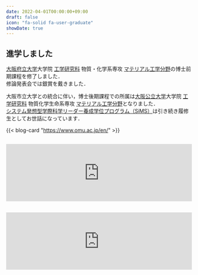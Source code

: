 ```yaml
---
date: 2022-04-01T00:00:00+09:00
draft: false
icon: "fa-solid fa-user-graduate"
showDate: true
---
```


## 進学しました

[大阪府立大学](https://www.osakafu-u.ac.jp/)大学院 [工学研究科](http://www.eng.osakafu-u.ac.jp) 物質・化学系専攻 [マテリアル工学分野](http://mtr1.osakafu-u.ac.jp/materials-jpn)の博士前期課程を修了しました．  
修論発表会では銀賞を戴きました．

大阪市立大学との統合に伴い，博士後期課程での所属は[大阪公立大学](https://www.omu.ac.jp)大学院 [工学研究科](https://www.omu.ac.jp/eng/graduate/) 物質化学生命系専攻 [マテリアル工学分野](https://www.omu.ac.jp/eng/mtr/)となりました．  
[システム発想型学際科学リーダー養成学位プログラム（SiMS）](https://sims-program.osakafu-u.ac.jp)は引き続き履修生としてお世話になっています．

{{< blog-card "https://www.omu.ac.jp/en/" >}}

<iframe class="hatenablogcard" style="width:100%;height:155px;margin:15px 0;max-width:680px;" title="大阪公立大学" src="https://hatenablog-parts.com/embed?url=https://www.omu.ac.jp/" frameborder="0" scrolling="no"></iframe>

<iframe class="hatenablogcard" style="width:100%;height:155px;margin:15px 0;max-width:680px;" title="システム発想型学際科学リーダー養成学位プログラム｜大阪公立大学" src="https://hatenablog-parts.com/embed?url=https://www.omu.ac.jp/las/sims/" frameborder="0" scrolling="no"></iframe>